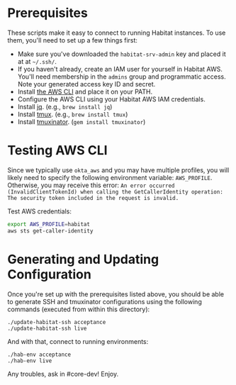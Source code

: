 # Prerequisites

These scripts make it easy to connect to running Habitat instances. To use them, you'll need to set up a few things first:

* Make sure you've downloaded the `habitat-srv-admin` key and placed it at at `~/.ssh/`.
* If you haven't already, create an IAM user for yourself in Habitat AWS. You'll need membership in the `admins` group and programmatic access. Note your generated access key ID and secret.
* Install [the AWS CLI](https://docs.aws.amazon.com/cli/latest/userguide/cli-install-macos.html) and place it on your PATH.
* Configure the AWS CLI using your Habitat AWS IAM credentials.
* Install [jq](https://stedolan.github.io/jq/). (e.g., `brew install jq`)
* Install [tmux](https://github.com/tmux/tmux/wiki). (e.g., `brew install tmux`)
* Install [tmuxinator](https://github.com/tmuxinator/tmuxinator). (`gem install tmuxinator`)

# Testing AWS CLI

Since we typically use `okta_aws` and you may have multiple profiles, you will likely need to specify the following environment variable: `AWS_PROFILE`.
Otherwise, you may receive this error: `An error occurred (InvalidClientTokenId) when calling the GetCallerIdentity operation: The security token included in the request is invalid.`

Test AWS credentials:

```bash
export AWS_PROFILE=habitat
aws sts get-caller-identity
```

# Generating and Updating Configuration

Once you're set up with the prerequisites listed above, you should be able to generate SSH and tmuxinator configurations using the following commands (executed from within this directory):

```
./update-habitat-ssh acceptance
./update-habitat-ssh live
```

And with that, connect to running environments:

```
./hab-env acceptance
./hab-env live
```

Any troubles, ask in #core-dev! Enjoy.
